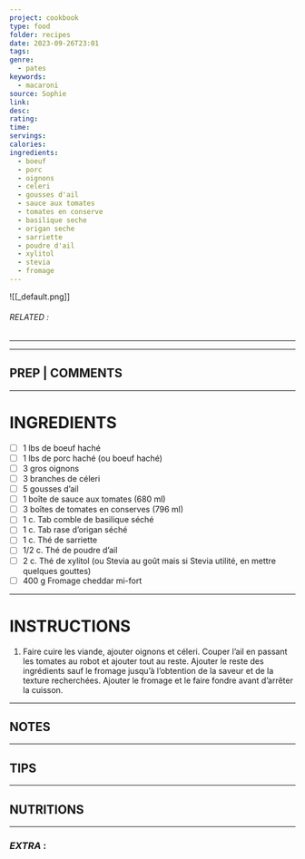 ```yaml
---
project: cookbook
type: food
folder: recipes
date: 2023-09-26T23:01
tags: 
genre:
  - pates
keywords:
  - macaroni
source: Sophie
link: 
desc: 
rating: 
time: 
servings: 
calories: 
ingredients:
  - boeuf
  - porc
  - oignons
  - celeri
  - gousses d'ail
  - sauce aux tomates
  - tomates en conserve
  - basilique seche
  - origan seche
  - sarriette
  - poudre d'ail
  - xylitol
  - stevia
  - fromage
---
```


![[_default.png]]
###### *RELATED* : 
---


---
## PREP | COMMENTS



---
# INGREDIENTS

- [ ] 1 lbs de boeuf haché
- [ ] 1 lbs de porc haché (ou boeuf haché) 
- [ ] 3 gros oignons
- [ ] 3 branches de céleri
- [ ] 5 gousses d’ail
- [ ] 1 boîte de sauce aux tomates (680 ml)
- [ ] 3 boîtes de tomates en conserves (796 ml)
- [ ] 1 c. Tab comble de basilique séché
- [ ] 1 c. Tab rase d’origan séché
- [ ] 1 c. Thé de sarriette
- [ ] 1/2 c. Thé de poudre d’ail
- [ ] 2 c. Thé de xylitol (ou Stevia au goût mais si Stevia utilité, en mettre quelques gouttes)
- [ ] 400 g Fromage cheddar mi-fort

---
# INSTRUCTIONS

1. Faire cuire les viande, ajouter oignons et céleri. Couper l’ail en passant les tomates au robot et ajouter tout au reste. Ajouter le reste des ingrédients sauf le fromage jusqu’à l’obtention de la saveur et de la texture recherchées. Ajouter le fromage et le faire fondre avant d’arrêter la cuisson.

---
## NOTES



---
## TIPS



---
## NUTRITIONS



---
### *EXTRA* :



